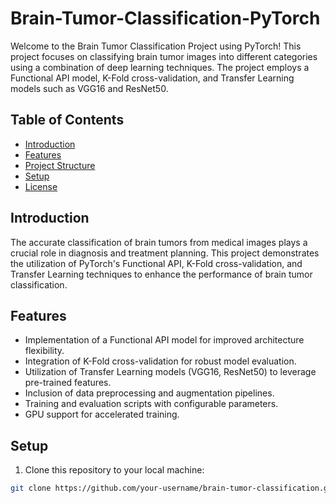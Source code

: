 # Brain-Tumor-Classification-PyTorch

Welcome to the Brain Tumor Classification Project using PyTorch! This project focuses on classifying brain tumor images into different categories using a combination of deep learning techniques. The project employs a Functional API model, K-Fold cross-validation, and Transfer Learning models such as VGG16 and ResNet50.

## Table of Contents

- [Introduction](#introduction)
- [Features](#features)
- [Project Structure](#project-structure)
- [Setup](#setup)
- [License](#license)

## Introduction

The accurate classification of brain tumors from medical images plays a crucial role in diagnosis and treatment planning. This project demonstrates the utilization of PyTorch's Functional API, K-Fold cross-validation, and Transfer Learning techniques to enhance the performance of brain tumor classification.

## Features

- Implementation of a Functional API model for improved architecture flexibility.
- Integration of K-Fold cross-validation for robust model evaluation.
- Utilization of Transfer Learning models (VGG16, ResNet50) to leverage pre-trained features.
- Inclusion of data preprocessing and augmentation pipelines.
- Training and evaluation scripts with configurable parameters.
- GPU support for accelerated training.


## Setup

1. Clone this repository to your local machine:

```bash
git clone https://github.com/your-username/brain-tumor-classification.git




